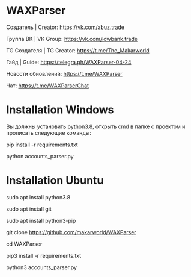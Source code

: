 # WAXParser

Создатель | Creator: https://vk.com/abuz.trade

Группа ВК | VK Group: https://vk.com/lowbank.trade

TG Создателя | TG Creator: https://t.me/The_Makarworld 

Гайд | Guide: https://telegra.ph/WAXParser-04-24

Новости обновлений: https://t.me/WAXParser

Чат: https://t.me/WAXParserChat

# Installation Windows

Вы должны установить python3.8, открыть cmd в папке с проектом и прописать следующие команды:

pip install -r requirements.txt

python accounts_parser.py

# Installation Ubuntu

sudo apt install python3.8

sudo apt install git

sudo apt install python3-pip

git clone https://github.com/makarworld/WAXParser

cd WAXParser

pip3 install -r requirements.txt

python3 accounts_parser.py
